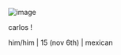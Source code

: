 ![image](https://github.com/user-attachments/assets/faeef90c-fb12-4516-969a-46e753e2ad43)







carlos !

him/him | 15 (nov 6th) |  mexican


<!---
chromakopian/chromakopian is a ✨ special ✨ repository because its `README.md` (this file) appears on your GitHub profile.
You can click the Preview link to take a look at your changes.
--->
